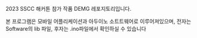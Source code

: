 2023 SSCC 해커톤 참가 작품 DEMG 레포지토리입니다.

본 프로그램은 모바일 어플리케이션과 아두이노 소트트웨어로 이루어져있으며, 전자는 Software의 lib 파일, 후자는 .ino파일에서 확인하실 수 있습니다
